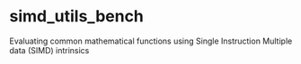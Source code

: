 # simd_utils_bench
Evaluating common mathematical functions using Single Instruction Multiple data (SIMD) intrinsics 
